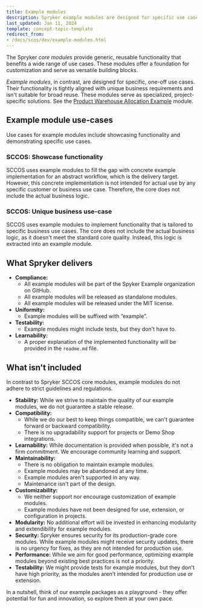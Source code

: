 ```yaml
---
title: Example modules
description: Spryker example modules are designed for specific use cases and their functionality is aligned with unique business requirements.
last_updated: Jan 11, 2024
template: concept-topic-template
redirect_from:
- /docs/scos/dev/example-modules.html
---
```


The Spryker *core modules* provide generic, reusable functionality that benefits a wide range of use cases. These modules offer a foundation for customization and serve as versatile building blocks.

*Example modules*, in contrast, are designed for specific, one-off use cases. Their functionality is tightly aligned with unique business requirements and isn't suitable for broad reuse. These modules serve as specialized, project-specific solutions. See the [Product Warehouse Allocation Example](https://github.com/spryker/product-warehouse-allocation-example) module.

## Example module use-cases

Use cases for example modules include showcasing functionality and demonstrating specific use cases.

### SCCOS: Showcase functionality

SCCOS uses example modules to fill the gap with concrete example implementation for an abstract workflow, which is the delivery target. However, this concrete implementation is not intended for actual use by any specific customer or business use case. Therefore, the core does not include the actual business logic.

### SCCOS: Unique business use-case

SCCOS uses example modules to implement functionality that is tailored to specific business use cases. The core does not include the actual business logic, as it doesn't meet the standard core quality. Instead, this logic is extracted into an example module.

## What Spryker delivers

* **Compliance:**
  * All example modules will be part of the Spyker Example organization on GitHub.
  * All example modules will be released as standalone modules.
  * All example modules will be released under the MIT license.
* **Uniformity:**
  * Example modules will be suffixed with “example”.
* **Testability:**
  * Example modules might include tests, but they don't have to.
* **Learnability:**
  * A proper explanation of the implemented functionality will be provided in the `readme.md` file.

## What isn't included

In contrast to Spryker SCCOS core modules, example modules do not adhere to strict guidelines and regulations.

* **Stability:**
  While we strive to maintain the quality of our example modules, we do not guarantee a stable release.
* **Compatibility:**
  * While we do our best to keep things compatible, we can't guarantee forward or backward compatibility.
  * There is no upgradability support for projects or Demo Shop integrations.
* **Learnability:**
  While documentation is provided when possible, it's not a firm commitment. We encourage community learning and support.
* **Maintainability:**
  * There is no obligation to maintain example modules.
  * Example modules may be abandoned at any time.
  * Example modules aren't supported in any way.
  * Maintenance isn't part of the design.
* **Customizability:**
  * We neither support nor encourage customization of example modules.
  * Example modules have not been designed for use, extension, or configuration in projects.
* **Modularity:**
  No additional effort will be invested in enhancing modularity and extendibility for example modules.
* **Security:**
  Spryker ensures security for its production-grade core modules. While example modules might receive security updates, there is no urgency for fixes, as they are not intended for production use.
* **Performance:**
  While we aim for good performance, optimizing example modules beyond existing best practices is not a priority.
* **Testability:**
  We might provide tests for example modules, but they don't have high priority, as the modules aren't intended for production use or extension.

In a nutshell, think of our example packages as a playground - they offer potential for fun and innovation, so explore them at your own pace.

